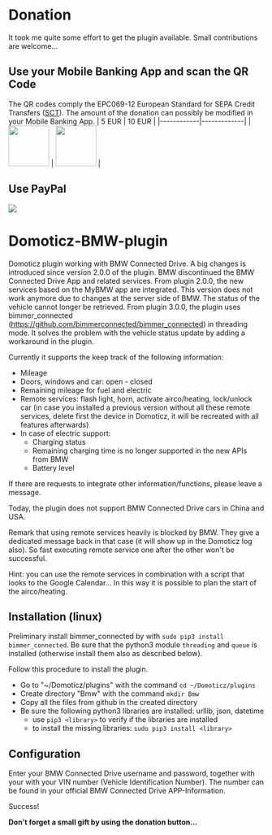 # Donation
It took me quite some effort to get the plugin available. Small contributions are welcome...

## Use your Mobile Banking App and scan the QR Code
The QR codes comply the EPC069-12 European Standard for SEPA Credit Transfers ([SCT](https://www.europeanpaymentscouncil.eu/sites/default/files/KB/files/EPC069-12%20v2.1%20Quick%20Response%20Code%20-%20Guidelines%20to%20Enable%20the%20Data%20Capture%20for%20the%20Initiation%20of%20a%20SCT.pdf)). The amount of the donation can possibly be modified in your Mobile Banking App.
| 5 EUR      | 10 EUR      |
|------------|-------------|
| <img src="https://user-images.githubusercontent.com/16196363/110995432-a4db0d00-837a-11eb-99b4-e7059a85b68d.png" width="80" height="80"> | <img src="https://user-images.githubusercontent.com/16196363/110995495-bb816400-837a-11eb-9f71-8139df49e3fe.png" width="80" height="80"> |

## Use PayPal
[![](https://www.paypalobjects.com/en_US/BE/i/btn/btn_donateCC_LG.gif)](https://www.paypal.com/cgi-bin/webscr?cmd=_s-xclick&hosted_button_id=AT4L7ST55JR4A) 

# Domoticz-BMW-plugin
Domoticz plugin working with BMW Connected Drive. A big changes is introduced since version 2.0.0 of the plugin. BMW discontinued the BMW Connected Drive App and related services. 
From plugin 2.0.0, the new services based on the MyBMW app are integrated. This version does not work anymore due to changes at the server side of BMW. The status of the vehicle cannot longer be retrieved.
From plugin 3.0.0, the plugin uses bimmer_connected (https://github.com/bimmerconnected/bimmer_connected) in threading mode. It solves the problem with the vehicle status update by adding a workaround in the plugin.

Currently it supports the keep track of the following information:
* Mileage
* Doors, windows and car: open - closed
* Remaining mileage for fuel and electric
* Remote services: flash light, horn, activate airco/heating, lock/unlock car (in case you installed a previous version without all these remote services, delete first the device in Domoticz, it will be recreated with all features afterwards)
* In case of electric support:
    * Charging status
    * Remaining charging time is no longer supported in the new APIs from BMW
    * Battery level

If there are requests to integrate other information/functions, please leave a message.

Today, the plugin does not support BMW Connected Drive cars in China and USA.

Remark that using remote services heavily is blocked by BMW. They give a dedicated message back in that case (it will show up in the Domoticz log also). So fast executing remote service one after the other won't be successful.

Hint: you can use the remote services in combination with a script that looks to the Google Calendar... In this way it is possible to plan the start of the airco/heating.

## Installation (linux)
Preliminary install bimmer_connected by with ```sudo pip3 install bimmer_connected```.
Be sure that the python3 module ```threading``` and ```queue``` is installed (otherwise install them also as described below).

Follow this procedure to install the plugin.
* Go to "~/Domoticz/plugins" with the command ```cd ~/Domoticz/plugins```
* Create directory "Bmw" with the command ```mkdir Bmw```
* Copy all the files from github in the created directory
* Be sure the following python3 libraries are installed: urllib, json, datetime
   * use ```pip3 <library>``` to verify if the libraries are installed
   * to install the missing libraries: ```sudo pip3 install <library>```

## Configuration
Enter your BMW Connected Drive username and password, together with your with your VIN number (Vehicle Identification Number). The number can be found in your official BMW Connected Drive APP-Information.

Success!

**Don't forget a small gift by using the donation button...**
